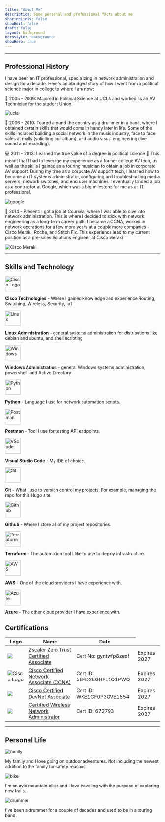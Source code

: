 ```yaml
---
title: "About Me"
description: Some personal and professional facts about me
sharingLinks: false
showEdit: false
draft: false
layout: background
heroStyle: "background"
showHero: true
---
```


---
## Professional History


I have been an IT professional, specializing in network administration and design for a decade. Here's an abridged story of how I went from a political science major in college to where I am now:

:school: 2005 - 2009: Majored in Political Science at UCLA and worked as an AV Technician for the student Union. 

![ucla](ucla.png)

:musical_note: 2006 - 2010: Toured around the country as a drummer in a band, where I obtained certain skills that would come in handy later in life. Some of the skills included building a social network in the music industry, face to face sales at malls (soliciting our album), and audio visual engineering (live sound and recording). 

:computer: 2011 - 2013: Learned the true value of a degree in political science :poop: This meant that I had to leverage my experience as a former college AV tech, as well as the skills I gained as a touring musician to obtain a job in corporate AV support. During my time as a corpoate AV support tech, I learned how to become an IT systems administrator, configuring and troubleshooting media servers, network switches, and end user machines. I eventually landed a job as a contractor at Google, which was a big milestone for me as an IT professional.

![google](google.webp)


:signal_strength: 2014 - Present: I got a job at Coursea, where I was able to dive into network administration. This is where I decided to stick with network engineering as a long-term career path. I became a CCNA, worked in network operations for a few more years at a couple more companies - Cisco Meraki, Roche, and Stitch Fix. This experience lead to my current position as a pre-sales Solutions Engineer at Cisco Meraki

![Cisco Meraki](cisco-meraki.png)

--- 
## Skills and Technology

<div><img src="cisco-logo.jpeg" width="50" alt="Cisco Logo" />
<p><strong>Cisco Technologies</strong> - Where I gained knowledge and experience Routing, Switching, Wireless, Security, IoT </p>
</div>

<div><img src="https://github.com/marwin1991/profile-technology-icons/assets/76662862/2481dc48-be6b-4ebb-9e8c-3b957efe69fa" width="50" alt="Linux" />
<p><strong>Linux Administration</strong> - general systems administration for distributions like debian and ubuntu, and shell scripting</p>
</div>

<div><img src="https://user-images.githubusercontent.com/25181517/186884150-05e9ff6d-340e-4802-9533-2c3f02363ee3.png" width="50" alt="Windows" />
<p><strong>Windows Administration</strong> - general Windows systems administration, powershell, and Active Directory </p>
</div>

<div><img src="https://user-images.githubusercontent.com/25181517/183423507-c056a6f9-1ba8-4312-a350-19bcbc5a8697.png" width="50" alt="Python" />
<p><strong>Python</strong> - Language I use for network automation scripts.</p>
</div>

<div><img src="https://user-images.githubusercontent.com/25181517/192109061-e138ca71-337c-4019-8d42-4792fdaa7128.png" width="50" alt="Postman" />
<p><strong>Postman</strong> - Tool I use for testing API endpoints.</p>
</div>

<div><img src="https://user-images.githubusercontent.com/25181517/192108891-d86b6220-e232-423a-bf5f-90903e6887c3.png" width="50" alt="VScode" />
<p><strong>Visual Studio Code</strong> - My IDE of choice.</p>
</div>

<div><img src="https://user-images.githubusercontent.com/25181517/192108372-f71d70ac-7ae6-4c0d-8395-51d8870c2ef0.png" width="50" alt="Git" />
<p><strong>Git</strong> - What I use to version control my projects. For example, managing the repo for this Hugo site.</p>
</div>

<div><img src="https://user-images.githubusercontent.com/25181517/192108374-8da61ba1-99ec-41d7-80b8-fb2f7c0a4948.png" width="50" alt="Github" />
<p><strong>Github</strong> - Where I store all of my project repositories.</p>
</div>

<div><img src="https://user-images.githubusercontent.com/25181517/183345121-36788a6e-5462-424a-be67-af1ebeda79a2.png" width="50" alt="Terraform" />
<p><strong>Terraform</strong> - The automation tool I like to use to deploy infrastructure.</p>
</div>

<div><img src="https://user-images.githubusercontent.com/25181517/183896132-54262f2e-6d98-41e3-8888-e40ab5a17326.png" width="50" alt="AWS" />
<p><strong>AWS</strong> - One of the cloud providers I have experience with.</p>
</div>

<div><img src="https://user-images.githubusercontent.com/25181517/183911544-95ad6ba7-09bf-4040-ac44-0adafedb9616.png" width="50" alt="Azure" />
<p><strong>Azure</strong> - The other cloud provider I have experience with.</p>
</div>


## Certifications

<div>
<table>
    <thead>
        <tr>
            <th>Logo</th>
            <th>Name</th>
            <th>Date</th>
        </tr>
    </thead>
    <tbody>
         <tr>
            <td style="vertical-align: middle !important;"  rowspan=1><img class="customEntitityLogo" src="zscaler-zero-trust-certified-associate.png"/></td>
            <td  style="vertical-align: middle !important;" rowspan=1><a href="https://verify.skilljar.com/c/gyntwfp8zexf" target="_blank">Zscaler Zero Trust Certified Associate</a></td>
            <td  style="vertical-align: middle !important;" rowspan=1>Cert No: gyntwfp8zexf</td>
            <td style="vertical-align: middle !important;" >Expires 2027</td>
        </tr>
        <tr>
            <td  style="vertical-align: middle !important;" rowspan=1><img class="customEntitityLogo" src="ccna_large.jpg" alt="Cisco Logo"/></td>
            <td  style="vertical-align: middle !important;" rowspan=1><a href="https://cp.certmetrics.com/cisco/en/public/verify/credential/5EFD2EGHFL1Q1PWQ" target="_blank">Cisco Certified Network Associate (CCNA)</a></td>
            <td  style="vertical-align: middle !important;" rowspan=1>Cert ID: 5EFD2EGHFL1Q1PWQ</td>
            <td style="vertical-align: middle !important;" >Expires 2027</td>
        </tr>
        <tr>
            <td style="vertical-align: middle !important;"  rowspan=1><img class="customEntitityLogo" src="devasc.png"/></td>
            <td  style="vertical-align: middle !important;" rowspan=1><a href="https://cp.certmetrics.com/cisco/en/public/verify/credential/WKE1CF0P3GVE1554" target="_blank">Cisco Certified DevNet Associate</a></td>
            <td  style="vertical-align: middle !important;" rowspan=1>Cert ID: WKE1CF0P3GVE1554</td>
            <td style="vertical-align: middle !important;" >Expires 2027</td>
        </tr>
         <tr>
            <td style="vertical-align: middle !important;"  rowspan=1><img class="customEntitityLogo" src="cwna.png"/></td>
            <td  style="vertical-align: middle !important;" rowspan=1><a href="https://www.cwnp.com/certifications/verify-cwnp" target="_blank">Certified Wireless Network Administrator</a></td>
            <td  style="vertical-align: middle !important;" rowspan=1>Cert ID: 672793</td>
            <td style="vertical-align: middle !important;" >Expires 2027</td>
        </tr>
    </tbody>
</table>
</div>

---

## Personal Life

![family](family.jpeg)

My family and I love going on outdoor adventures. Not including the newest addition to the family for safety reasons.

![bike](bike.jpeg)

I'm an avid mountain biker and I love traveling with the purpose of exploring new trails.

![drummer](drums.jpeg)

I've been a drummer for a couple of decades and used to be in a touring band.

